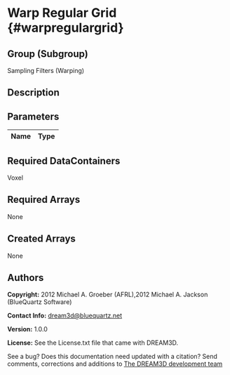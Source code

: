 Warp Regular Grid {#warpregulargrid}
======

## Group (Subgroup) ##
Sampling Filters (Warping)

## Description ##



## Parameters ##

| Name | Type |
|------|------|


## Required DataContainers ##
Voxel

## Required Arrays ##
None

## Created Arrays ##
None

## Authors ##

**Copyright:** 2012 Michael A. Groeber (AFRL),2012 Michael A. Jackson (BlueQuartz Software)

**Contact Info:** dream3d@bluequartz.net

**Version:** 1.0.0

**License:**  See the License.txt file that came with DREAM3D.




See a bug? Does this documentation need updated with a citation? Send comments, corrections and additions to [The DREAM3D development team](mailto:dream3d@bluequartz.net?subject=Documentation%20Correction)

